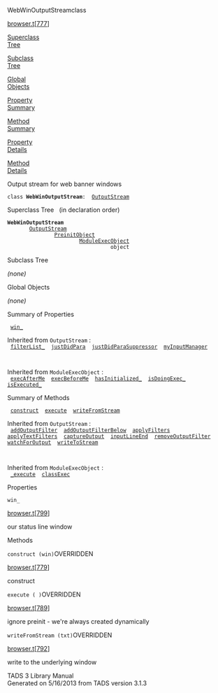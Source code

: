 ---
---
<span class="title">WebWinOutputStream</span><span class="type">class</span>

[browser.t](../file/browser.t.html)\[[777](../source/browser.t.html#777)\]

[Superclass  
Tree](#_SuperClassTree_)

[Subclass  
Tree](#_SubClassTree_)

[Global  
Objects](#_ObjectSummary_)

[Property  
Summary](#_PropSummary_)

[Method  
Summary](#_MethodSummary_)

[Property  
Details](#_Properties_)

[Method  
Details](#_Methods_)

<div class="fdesc">

Output stream for web banner windows

`class `**`WebWinOutputStream`**` :   `[`OutputStream`](../object/OutputStream.html)

</div>

<span id="_SuperClassTree_"></span>

<div class="mjhd">

<span class="hdln">Superclass Tree</span>   (in declaration order)

</div>

**`WebWinOutputStream`**  
`         `[`OutputStream`](../object/OutputStream.html)  
`                 `[`PreinitObject`](../object/PreinitObject.html)  
`                         `[`ModuleExecObject`](../object/ModuleExecObject.html)  
`                                 object`  
<span id="_SubClassTree_"></span>

<div class="mjhd">

<span class="hdln">Subclass Tree</span>  

</div>

*(none)* <span id="_ObjectSummary_"></span>

<div class="mjhd">

<span class="hdln">Global Objects</span>  

</div>

*(none)* <span id="_PropSummary_"></span>

<div class="mjhd">

<span class="hdln">Summary of Properties</span>  

</div>

` `[`win_`](#win_)`  `

Inherited from `OutputStream` :  
` `[`filterList_`](../object/OutputStream.html#filterList_)`  `[`justDidPara`](../object/OutputStream.html#justDidPara)`  `[`justDidParaSuppressor`](../object/OutputStream.html#justDidParaSuppressor)`  `[`myInputManager`](../object/OutputStream.html#myInputManager)`  `

` `

Inherited from `ModuleExecObject` :  
` `[`execAfterMe`](../object/ModuleExecObject.html#execAfterMe)`  `[`execBeforeMe`](../object/ModuleExecObject.html#execBeforeMe)`  `[`hasInitialized_`](../object/ModuleExecObject.html#hasInitialized_)`  `[`isDoingExec_`](../object/ModuleExecObject.html#isDoingExec_)`  `[`isExecuted_`](../object/ModuleExecObject.html#isExecuted_)`  `

<span id="_MethodSummary_"></span>

<div class="mjhd">

<span class="hdln">Summary of Methods</span>  

</div>

` `[`construct`](#construct)`  `[`execute`](#execute)`  `[`writeFromStream`](#writeFromStream)`  `

Inherited from `OutputStream` :  
` `[`addOutputFilter`](../object/OutputStream.html#addOutputFilter)`  `[`addOutputFilterBelow`](../object/OutputStream.html#addOutputFilterBelow)`  `[`applyFilters`](../object/OutputStream.html#applyFilters)`  `[`applyTextFilters`](../object/OutputStream.html#applyTextFilters)`  `[`captureOutput`](../object/OutputStream.html#captureOutput)`  `[`inputLineEnd`](../object/OutputStream.html#inputLineEnd)`  `[`removeOutputFilter`](../object/OutputStream.html#removeOutputFilter)`  `[`watchForOutput`](../object/OutputStream.html#watchForOutput)`  `[`writeToStream`](../object/OutputStream.html#writeToStream)`  `

` `

Inherited from `ModuleExecObject` :  
` `[`_execute`](../object/ModuleExecObject.html#_execute)`  `[`classExec`](../object/ModuleExecObject.html#classExec)`  `

<span id="_Properties_"></span>

<div class="mjhd">

<span class="hdln">Properties</span>  

</div>

<span id="win_"></span>

`win_`

[browser.t](../file/browser.t.html)\[[799](../source/browser.t.html#799)\]

<div class="desc">

our status line window

</div>

<span id="_Methods_"></span>

<div class="mjhd">

<span class="hdln">Methods</span>  

</div>

<span id="construct"></span>

`construct (win)`<span class="rem">OVERRIDDEN</span>

[browser.t](../file/browser.t.html)\[[779](../source/browser.t.html#779)\]

<div class="desc">

construct

</div>

<span id="execute"></span>

`execute ( )`<span class="rem">OVERRIDDEN</span>

[browser.t](../file/browser.t.html)\[[789](../source/browser.t.html#789)\]

<div class="desc">

ignore preinit - we're always created dynamically

</div>

<span id="writeFromStream"></span>

`writeFromStream (txt)`<span class="rem">OVERRIDDEN</span>

[browser.t](../file/browser.t.html)\[[792](../source/browser.t.html#792)\]

<div class="desc">

write to the underlying window

</div>

<div class="ftr">

TADS 3 Library Manual  
Generated on 5/16/2013 from TADS version 3.1.3

</div>
